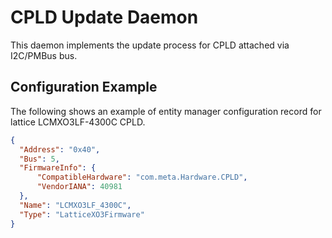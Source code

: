 # CPLD Update Daemon

This daemon implements the update process for CPLD attached via
I2C/PMBus bus.

## Configuration Example

The following shows an example of entity manager configuration record for lattice LCMXO3LF-4300C CPLD.

```json
{
  "Address": "0x40",
  "Bus": 5,
  "FirmwareInfo": {
      "CompatibleHardware": "com.meta.Hardware.CPLD",
      "VendorIANA": 40981
  },
  "Name": "LCMXO3LF_4300C",
  "Type": "LatticeXO3Firmware"
}
```
